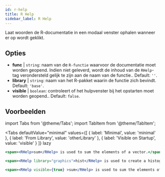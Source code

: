 ```yaml
---
id: r-help
title: R Help
sidebar_label: R Help
---
```


Laat woorden de R-documentatie in een modaal venster ophalen wanneer er op wordt geklikt.

## Opties

* __func__ | `string`: naam van de `R-functie` waarvoor de documentatie moet worden geopend. Indien niet geleverd, wordt de inhoud van de `RHelp`-tag verondersteld gelijk te zijn aan de naam van de functie.. Default: `''`.
* __library__ | `string`: naam van het R-pakket waarin de functie zich bevindt. Default: `'base'`.
* __visible__ | `boolean`: controleert of het hulpvenster bij het opstarten moet worden geopend.. Default: `false`.


## Voorbeelden

import Tabs from '@theme/Tabs';
import TabItem from '@theme/TabItem';

<Tabs
    defaultValue="minimal"
    values={[
        { label: 'Minimal', value: 'minimal' },
        { label: 'From Library', value: 'otherLibrary' },
        { label: 'Visible on Startup', value: 'visible' }
    ]}
    lazy
>

<TabItem value="minimal" >

```jsx live
<span><RHelp>sum</RHelp> is used to sum the elements of a vector.</span>
```

</TabItem>

<TabItem value="otherLibrary" >

```jsx live
<span><RHelp library="graphics">hist</RHelp> is used to create a histogram.</span>
```

</TabItem>

<TabItem value="visible" >

```jsx live
<span><RHelp visible={true} >sum</RHelp> is used to sum the elements of a vector.</span>
```

</TabItem>

</Tabs>
